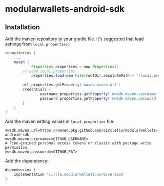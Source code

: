 # modularwallets-android-sdk

## Installation
Add the maven repository to your gradle file. It's suggested that load settings from `local.properties`:
```gradle
repositories {
	...
	maven { 
        	Properties properties = new Properties()
		// Load local.properties.
        	properties.load(new File(rootDir.absolutePath + "/local.properties").newDataInputStream())
			
		url properties.getProperty('mwsdk.maven.url')
		credentials {
        		username properties.getProperty('mwsdk.maven.username')
        		password properties.getProperty('mwsdk.maven.password')
		}
	}
}
```
Add the maven setting values in `local.properties` file:
```properties
mwsdk.maven.url=https://maven.pkg.github.com/circlefin/modularwallets-android-sdk
mwsdk.maven.username=<GITHUB_USERNAME>
# Fine-grained personal access tokens or classic with package write permission.
mwsdk.maven.password=<GITHUB_PAT> 

```

Add the dependency:

```gradle
dependencies {
	implementation 'circle.modularwallets:core:version'
}
```